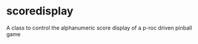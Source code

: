 scoredisplay
============

A class to control the alphanumeric score display of a p-roc driven pinball game
